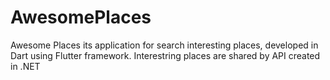 # AwesomePlaces
Awesome Places its application for search interesting places, developed in Dart using Flutter framework. Interestring places are shared by API created in .NET
